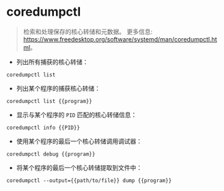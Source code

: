 # coredumpctl

> 检索和处理保存的核心转储和元数据。
> 更多信息: <https://www.freedesktop.org/software/systemd/man/coredumpctl.html>。

- 列出所有捕获的核心转储：

`coredumpctl list`

- 列出某个程序的捕获核心转储：

`coredumpctl list {{program}}`

- 显示与某个程序的 `PID` 匹配的核心转储信息：

`coredumpctl info {{PID}}`

- 使用某个程序的最后一个核心转储调用调试器：

`coredumpctl debug {{program}}`

- 将某个程序的最后一个核心转储提取到文件中：

`coredumpctl --output={{path/to/file}} dump {{program}}`